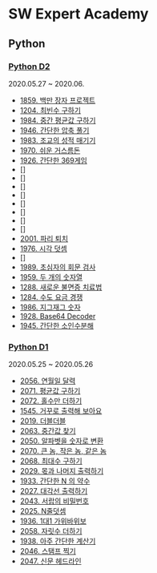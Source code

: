 # SW Expert Academy

## Python

### [Python D2](./Python%20D2/)

2020.05.27 ~ 2020.06.

- [1859. 백만 장자 프로젝트](./Python%20D2/1859.%20백만%20장자%20프로젝트.py)
- [1204. 최빈수 구하기](./Python%20D2/1204.%20최빈수%20구하기.py)
- [1984. 중간 평균값 구하기](./Python%20D2/1984.%20중간%20평균값%20구하기.py)
- [1946. 간단한 압축 풀기](./Python%20D2/1946.%20간단한%20압축%20풀기.py)
- [1983. 조교의 성적 매기기](./Python%20D2/1983.%20조교의%20성적%20매기기.py)
- [1970. 쉬운 거스름돈](./Python%20D2/1970.%20쉬운%20거스름돈.py)
- [1926. 간단한 369게임](./Python%20D2/1926.%20간단한%20369게임.py)
- []
- []
- []
- []
- []
- []
- []
- []
- [2001. 파리 퇴치](./Python%20D2/2001.%20파리%20퇴치.py)
- [1976. 시각 덧셈](./Python%20D2/1976.%20시각%20덧셈.py)
- []
- [1989. 초심자의 회문 검사](./Python%20D2/1989.%20초심자의%20회문%20검사.py)
- [1959. 두 개의 숫자열](./Python%20D2/1959.%20두%20개의%20숫자열.py)
- [1288. 새로운 불면증 치료법](.Python%20D2/1288.%20새로운%20불면증%20치료법.py)
- [1284. 수도 요금 경쟁](./Python%20D2/1284.%20수도%20요금%20경쟁.py)
- [1986. 지그재그 숫자](./Python%20D2/1986.%20지그재그%20숫자.py)
- [1928. Base64 Decoder](./Python%20D2/1928.%20Base64%20Decoder.py)
- [1945. 간단한 소인수분해](./Python%20D2/1945.%20간단한%20소인수분해.py)

### [Python D1](./Python%20D1/)

2020.05.25 ~ 2020.05.26

- [2056. 연월일 달력](./Python%20D1/2056.%20연월일%20달력.py)
- [2071. 평균값 구하기](./Python%20D1/2071.%20평균값%20구하기.py)
- [2072. 홀수만 더하기](./Python%20D1/2072.%20홀수만%20더하기.py)
- [1545. 거꾸로 출력해 보아요](./Python%20D1/1545.%20거꾸로%20출력해%20보아요.py)
- [2019. 더블더블](./Python%20D1/2019.%20더블더블.py)
- [2063. 중간값 찾기](./Python%20D1/2063.%20중간값%20찾기.py)
- [2050. 알파벳을 숫자로 변환](./Python%20D1/2050.%20알파벳을%20숫자로%20변환.py)
- [2070. 큰 놈, 작은 놈, 같은 놈](./Python%20D1/2070.%20큰%20놈,%20작은%20놈,%20같은%20놈.py)
- [2068. 최대수 구하기](./Python%20D1/2068.%20최대수%20구하기.py)
- [2029. 몫과 나머지 출력하기](./Python%20D1/2029.%20몫과%20나머지%20출력하기.py)
- [1933. 간단한 N 의 약수](./Python%20D1/1933.%20간단한%20N%20의%20약수.py)
- [2027. 대각선 출력하기](./Python%20D1/2027.%20대각선%20출력하기.py)
- [2043. 서랍의 비밀번호](./Python%20D1/2043.%20서랍의%20비밀번호.py)
- [2025. N줄덧셈](./Python%20D1/2025.%20N줄덧셈.py)
- [1936. 1대1 가위바위보](./Python%20D1/1936.%201대1%20가위바위보.py)
- [2058. 자릿수 더하기](./Python%20D1/2058.%20자릿수%20더하기.py)
- [1938. 아주 간단한 계산기](./Python%20D1/1938.%20아주%20간단한%20계산기.py)
- [2046. 스탬프 찍기](./Python%20D1/2046.%20스탬프%20찍기.py)
- [2047. 신문 헤드라인](./Python%20D1/2047.%20신문%20헤드라인.py)

